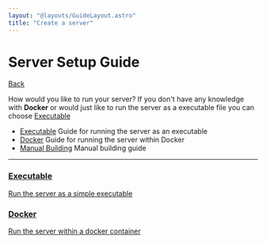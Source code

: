 ```yaml
---
layout: "@layouts/GuideLayout.astro"
title: "Create a server"
---
```


# Server Setup Guide

[Back](/guide)

How would you like to run your server? If you don't have any knowledge with **Docker** or would just like to run the server as a executable file you can choose [Executable](/guide/server/executable)

- [Executable](/guide/server/executable) Guide for running the server as an executable
- [Docker](/guide/server/docker) Guide for running the server within Docker
- [Manual Building](/guide/server/building) Manual building guide

---

<div class="actions">
    <a class="action" href="/guide/server/executable">
        <h3 class="action__title">Executable</h3>
        <p class="action__text">Run the server as a simple executable</p>
    </a>
    <a class="action" href="/guide/server/docker">
        <h3 class="action__title">Docker</h3>
        <p class="action__text">Run the server within a docker container</p>
    </a>
</div>
